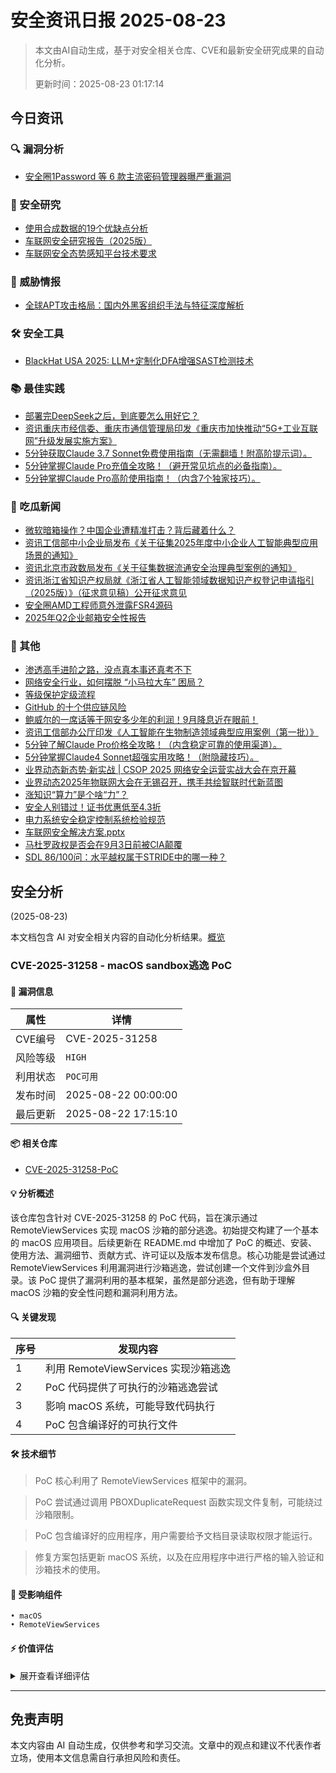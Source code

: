 
# 安全资讯日报 2025-08-23

> 本文由AI自动生成，基于对安全相关仓库、CVE和最新安全研究成果的自动化分析。
> 
> 更新时间：2025-08-23 01:17:14

<!-- more -->

## 今日资讯

### 🔍 漏洞分析

* [安全圈1Password 等 6 款主流密码管理器曝严重漏洞](https://mp.weixin.qq.com/s?__biz=MzIzMzE4NDU1OQ==&mid=2652071344&idx=3&sn=56c8e0d0ac4d914dd76ed35a22fd6a7b)

### 🔬 安全研究

* [使用合成数据的19个优缺点分析](https://mp.weixin.qq.com/s?__biz=MzA5MzU5MzQzMA==&mid=2652117714&idx=1&sn=f435db8c7e5158b0627caa9c97b405eb)
* [车联网安全研究报告（2025版）](https://mp.weixin.qq.com/s?__biz=MjM5OTk4MDE2MA==&mid=2655289826&idx=3&sn=8c2b0aefe916ab5639e31ad0552f1e77)
* [车联网安全态势感知平台技术要求](https://mp.weixin.qq.com/s?__biz=MjM5OTk4MDE2MA==&mid=2655289826&idx=5&sn=9961919e7f6febfc13856f5fea46a301)

### 🎯 威胁情报

* [全球APT攻击格局：国内外黑客组织手法与特征深度解析](https://mp.weixin.qq.com/s?__biz=Mzg3NTUzOTg3NA==&mid=2247516193&idx=1&sn=ee01f3dec31e080a3cd4bb8e177f78d1)

### 🛠️ 安全工具

* [BlackHat USA 2025: LLM+定制化DFA增强SAST检测技术](https://mp.weixin.qq.com/s?__biz=Mzk5MDgzMDExMg==&mid=2247484443&idx=1&sn=d2145801c80a818d6d3f2c13fdd09085)

### 📚 最佳实践

* [部署完DeepSeek之后，到底要怎么用好它？](https://mp.weixin.qq.com/s?__biz=MzkxNTM0OTQyMA==&mid=2247492133&idx=1&sn=bf17091229bde4e69490a6ebb1c96dd8)
* [资讯重庆市经信委、重庆市通信管理局印发《重庆市加快推动“5G+工业互联网”升级发展实施方案》](https://mp.weixin.qq.com/s?__biz=MzU1NDY3NDgwMQ==&mid=2247555178&idx=3&sn=9fef8cb26ea3d2fb3dc6b4c0285960dd)
* [5分钟获取Claude 3.7 Sonnet免费使用指南（无需翻墙！附高阶提示词）。](https://mp.weixin.qq.com/s?__biz=MzU4MzM4MzQ1MQ==&mid=2247510737&idx=1&sn=a919ac7e00954c8ff9511d1282196f18)
* [5分钟掌握Claude Pro充值全攻略！（避开常见坑点的必备指南）。](https://mp.weixin.qq.com/s?__biz=MzU4MzM4MzQ1MQ==&mid=2247510737&idx=3&sn=a122ed5c459e4748388031e9954eaa30)
* [5分钟掌握Claude Pro高阶使用指南！（内含7个独家技巧）。](https://mp.weixin.qq.com/s?__biz=MzU4MzM4MzQ1MQ==&mid=2247510737&idx=4&sn=7f15401250985240a42423a408c8edf9)

### 🍉 吃瓜新闻

* [微软暗箱操作？中国企业遭精准打击？背后藏着什么？](https://mp.weixin.qq.com/s?__biz=MzI3Njc1MjcxMg==&mid=2247496154&idx=1&sn=698ad0e8a649f3d589b2feb9bb10cd13)
* [资讯工信部中小企业局发布《关于征集2025年度中小企业人工智能典型应用场景的通知》](https://mp.weixin.qq.com/s?__biz=MzU1NDY3NDgwMQ==&mid=2247555178&idx=1&sn=65c35e069c50543a142f0c178db1f38a)
* [资讯北京市政数局发布《关于征集数据流通安全治理典型案例的通知》](https://mp.weixin.qq.com/s?__biz=MzU1NDY3NDgwMQ==&mid=2247555178&idx=4&sn=092f33dc27cf5d2e8da52075b75bb8a6)
* [资讯浙江省知识产权局就《浙江省人工智能领域数据知识产权登记申请指引（2025版）》（征求意见稿）公开征求意见](https://mp.weixin.qq.com/s?__biz=MzU1NDY3NDgwMQ==&mid=2247555178&idx=5&sn=1b41153a4a165764bef7e77edb0723ba)
* [安全圈AMD工程师意外泄露FSR4源码](https://mp.weixin.qq.com/s?__biz=MzIzMzE4NDU1OQ==&mid=2652071317&idx=1&sn=81e1850131a08b69286948c42a95d7ce)
* [2025年Q2企业邮箱安全性报告](https://mp.weixin.qq.com/s?__biz=MjM5OTk4MDE2MA==&mid=2655289826&idx=1&sn=fbc7af3e6c960dee69b256ba6badb1da)

### 📌 其他

* [渗透高手进阶之路，没点真本事还真考不下](https://mp.weixin.qq.com/s?__biz=MzIxNTM4NDY2MQ==&mid=2247518356&idx=1&sn=2d693637879472c0ded67df05ab9b3c2)
* [网络安全行业，如何摆脱 “小马拉大车” 困局？](https://mp.weixin.qq.com/s?__biz=MzUzNjkxODE5MA==&mid=2247493198&idx=1&sn=29fc1a3247348387a170c18ba35ed5cd)
* [等级保护定级流程](https://mp.weixin.qq.com/s?__biz=Mzg2NjY2MTI3Mg==&mid=2247501337&idx=1&sn=3e12891434fea221426cade585547291)
* [GitHub 的十个供应链风险](https://mp.weixin.qq.com/s?__biz=MzkzOTQ5MzY3OQ==&mid=2247484358&idx=1&sn=a22cb3a4b467f120968032709c7b1f93)
* [鲍威尔的一席话等于网安多少年的利润！9月降息近在眼前！](https://mp.weixin.qq.com/s?__biz=Mzg4NzY5NjgyNw==&mid=2247485903&idx=1&sn=a395f7033160ac3cc7b0fb175524296e)
* [资讯工信部办公厅印发《人工智能在生物制造领域典型应用案例（第一批）》](https://mp.weixin.qq.com/s?__biz=MzU1NDY3NDgwMQ==&mid=2247555178&idx=2&sn=fc69a897080ebb5706fa088462be7c48)
* [5分钟了解Claude Pro价格全攻略！（内含稳定可靠的使用渠道）。](https://mp.weixin.qq.com/s?__biz=MzU4MzM4MzQ1MQ==&mid=2247510737&idx=2&sn=760468df3b3ece1e1770a219377583cf)
* [5分钟掌握Claude4 Sonnet超强实用攻略！（附隐藏技巧）。](https://mp.weixin.qq.com/s?__biz=MzU4MzM4MzQ1MQ==&mid=2247510737&idx=5&sn=f12a5ce5329066549d8f055be7f2e839)
* [业界动态新态势·新实战 | CSOP 2025 网络安全运营实战大会在京开幕](https://mp.weixin.qq.com/s?__biz=MzA3NzgzNDM0OQ==&mid=2664996062&idx=2&sn=53a1f550c72d2d00a290a56265f40b58)
* [业界动态2025年物联网大会在无锡召开，携手共绘智联时代新蓝图](https://mp.weixin.qq.com/s?__biz=MzA3NzgzNDM0OQ==&mid=2664996062&idx=3&sn=b668890ad7b1be6f92f0a889daf92cb5)
* [涨知识“算力”是个啥“力”？](https://mp.weixin.qq.com/s?__biz=MzA3NzgzNDM0OQ==&mid=2664996062&idx=4&sn=5bba61f26357cbb58e34df87e1ca8eb7)
* [安全人别错过！证书优惠低至4.3折](https://mp.weixin.qq.com/s?__biz=MzIxNTM4NDY2MQ==&mid=2247518342&idx=1&sn=c6d80ba1830fcde599d861e0880adcba)
* [电力系统安全稳定控制系统检验规范](https://mp.weixin.qq.com/s?__biz=MjM5OTk4MDE2MA==&mid=2655289826&idx=2&sn=82a96d90a6f03d7d6ab101c48a73337a)
* [车联网安全解决方案.pptx](https://mp.weixin.qq.com/s?__biz=MjM5OTk4MDE2MA==&mid=2655289826&idx=4&sn=b68ac3a405a636759468d8930c3af128)
* [马杜罗政权是否会在9月3日前被CIA颠覆](https://mp.weixin.qq.com/s?__biz=MzkwMzI1ODUwNA==&mid=2247488174&idx=1&sn=633266c7a9f3c0055a6b2dda00d78959)
* [SDL 86/100问：水平越权属于STRIDE中的哪一种？](https://mp.weixin.qq.com/s?__biz=MzI3Njk2OTIzOQ==&mid=2247487104&idx=1&sn=a0cd9b1592e984d0c686f888dc689668)

## 安全分析
(2025-08-23)

本文档包含 AI 对安全相关内容的自动化分析结果。[概览](https://blog.897010.xyz/c/today)


### CVE-2025-31258 - macOS sandbox逃逸 PoC

#### 📌 漏洞信息

| 属性 | 详情 |
|------|------|
| CVE编号 | CVE-2025-31258 |
| 风险等级 | `HIGH` |
| 利用状态 | `POC可用` |
| 发布时间 | 2025-08-22 00:00:00 |
| 最后更新 | 2025-08-22 17:15:10 |

#### 📦 相关仓库

- [CVE-2025-31258-PoC](https://github.com/BODE987/CVE-2025-31258-PoC)

#### 💡 分析概述

该仓库包含针对 CVE-2025-31258 的 PoC 代码，旨在演示通过 RemoteViewServices 实现 macOS 沙箱的部分逃逸。初始提交构建了一个基本的 macOS 应用项目。后续更新在 README.md 中增加了 PoC 的概述、安装、使用方法、漏洞细节、贡献方式、许可证以及版本发布信息。核心功能是尝试通过 RemoteViewServices 利用漏洞进行沙箱逃逸，尝试创建一个文件到沙盒外目录。该 PoC 提供了漏洞利用的基本框架，虽然是部分逃逸，但有助于理解 macOS 沙箱的安全性问题和漏洞利用方法。

#### 🔍 关键发现

| 序号 | 发现内容 |
|------|----------|
| 1 | 利用 RemoteViewServices 实现沙箱逃逸 |
| 2 | PoC 代码提供了可执行的沙箱逃逸尝试 |
| 3 | 影响 macOS 系统，可能导致代码执行 |
| 4 | PoC 包含编译好的可执行文件 |

#### 🛠️ 技术细节

> PoC 核心利用了 RemoteViewServices 框架中的漏洞。

> PoC 尝试通过调用 PBOXDuplicateRequest 函数实现文件复制，可能绕过沙箱限制。

> PoC 包含编译好的应用程序，用户需要给予文档目录读取权限才能运行。

> 修复方案包括更新 macOS 系统，以及在应用程序中进行严格的输入验证和沙箱技术的使用。


#### 🎯 受影响组件

```
• macOS
• RemoteViewServices
```

#### ⚡ 价值评估

<details>
<summary>展开查看详细评估</summary>

该PoC提供了可运行的代码，尝试绕过macOS沙箱，虽然是部分逃逸，但验证了漏洞的存在和可利用性。并且该漏洞影响macOS系统，存在潜在的任意代码执行风险，具有一定的研究和实际价值。
</details>

---


## 免责声明
本文内容由 AI 自动生成，仅供参考和学习交流。文章中的观点和建议不代表作者立场，使用本文信息需自行承担风险和责任。
